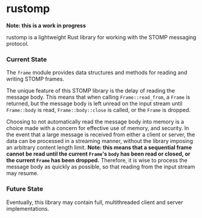 # rustomp

**Note: this is a work in progress**

rustomp is a lightweight Rust library for working with the STOMP messaging protocol.

### Current State
The `frame` module provides data structures and methods for reading and writing STOMP frames.

The unique feature of this STOMP library is the delay of reading the message body. This means that
when calling `Frame::read_from`, a `Frame` is returned, but the message body is left unread on the
input stream until `Frame::body` is read, `Frame::body::close` is called, or the `Frame` is dropped.

Choosing to not automatically read the message body into memory is a choice made with a concern for
effective use of memory, and security. In the event that a large message is received from either a
client or server, the data can be processed in a streaming manner, without the library imposing an 
arbitrary content length limit. **Note: this means that a sequential frame cannot be read until the 
current `Frame`'s `body` has been read or closed, or the current `Frame` has been dropped.** 
Therefore, it is wise to process the message body as quickly as possible, so that reading from the 
input stream may resume.

### Future State
Eventually, this library may contain full, multithreaded client and server implementations.